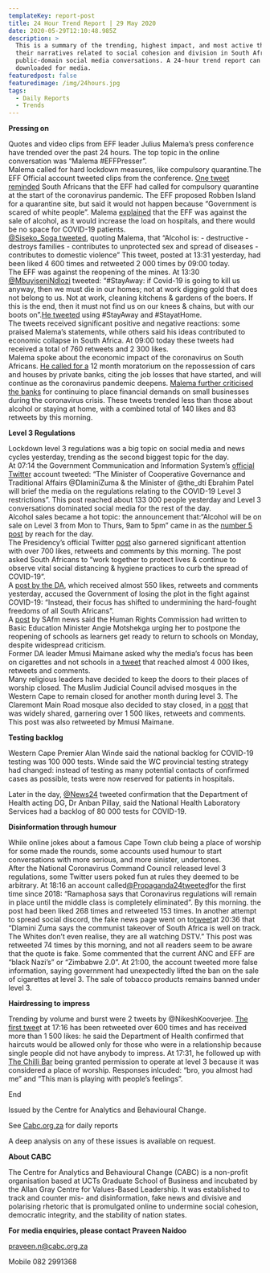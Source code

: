 ```yaml
---
templateKey: report-post
title: 24 Hour Trend Report | 29 May 2020
date: 2020-05-29T12:10:48.985Z
description: >
  This is a summary of the trending, highest impact, and most active themes and
  their narratives related to social cohesion and division in South African
  public-domain social media conversations. A 24-hour trend report can be
  downloaded for media.
featuredpost: false
featuredimage: /img/24hours.jpg
tags:
  - Daily Reports
  - Trends
---
```

**Pressing on**

Quotes and video clips from EFF leader Julius Malema’s press conference have trended over the past 24 hours. The top topic in the online conversation was “Malema #EFFPresser”.\
Malema called for hard lockdown measures, like compulsory quarantine.The EFF Official account tweeted clips from the conference. [One tweet reminded](https://twitter.com/EFFSouthAfrica/status/1265969663537827840) South Africans that the EFF had called for compulsory quarantine at the start of the coronavirus pandemic. The EFF proposed Robben Island for a quarantine site, but said it would not happen because “Government is scared of white people”. Malema [explained](https://twitter.com/EFFSouthAfrica/status/1265967161291476992) that the EFF was against the sale of alcohol, as it would increase the load on hospitals, and there would be no space for COVID-19 patients.\
[@Siseko_Soga tweeted](https://twitter.com/Siseko_Soga/status/1265968991492808704), quoting Malema, that “Alcohol is: - destructive - destroys families - contributes to unprotected sex and spread of diseases - contributes to domestic violence” This tweet, posted at 13:31 yesterday, had been liked 4 600 times and retweeted 2 000 times by 09:00 today.\
The EFF was against the reopening of the mines. At 13:30 [@MbuyiseniNdlozi](https://twitter.com/MbuyiseniNdlozi/status/1265967846229708802) tweeted: “#StayAway: if Covid-19 is going to kill us anyway, then we must die in our homes; not at work digging gold that does not belong to us. Not at work, cleaning kitchens & gardens of the boers. If this is the end, then it must not find us on our knees & chains, but with our boots on”.[He tweeted](https://twitter.com/MbuyiseniNdlozi/status/1265966439229460480) using #StayAway and #StayatHome.\
The tweets received significant positive and negative reactions: some praised Malema’s statements, while others said his ideas contributed to economic collapse in South Africa. At 09:00 today these tweets had received a total of 760 retweets and 2 300 likes.\
Malema spoke about the economic impact of the coronavirus on South Africans. [He called for a](https://twitter.com/EFFSouthAfrica/status/1265952932299714566) 12 month moratorium on the repossession of cars and houses by private banks, citing the job losses that have started, and will continue as the coronavirus pandemic deepens. [Malema further criticised the banks](https://twitter.com/EFFSouthAfrica/status/1265948048691257345) for continuing to place financial demands on small businesses during the coronavirus crisis. These tweets trended less than those about alcohol or staying at home, with a combined total of 140 likes and 83 retweets by this morning.

**Level 3 Regulations**

Lockdown level 3 regulations was a big topic on social media and news cycles yesterday, trending as the second biggest topic for the day.\
At 07:14 the Government Communication and Information System’s [official Twitter](https://twitter.com/GCISMedia/status/1265874124741783554) account tweeted: “The Minister of Cooperative Governance and Traditional Affairs @DlaminiZuma & the Minister of @the_dti Ebrahim Patel will brief the media on the regulations relating to the COVID-19 Level 3 restrictions”. This post reached about 133 000 people yesterday and Level 3 conversations dominated social media for the rest of the day.\
Alcohol sales became a hot topic: the announcement that:“Alcohol will be on sale on Level 3 from Mon to Thurs, 9am to 5pm” came in as the [number 5 post](https://twitter.com/News24/status/1265985449677533184) by reach for the day.\
The Presidency’s official Twitter [post](https://twitter.com/PresidencyZA/status/1266080508422819845) also garnered significant attention with over 700 likes, retweets and comments by this morning. The post asked South Africans to “work together to protect lives & continue to observe vital social distancing & hygiene practices to curb the spread of COVID-19”.\
A [post by the DA](https://twitter.com/Our_DA/status/1266054886166233093), which received almost 550 likes, retweets and comments yesterday, accused the Government of losing the plot in the fight against COVID-19: “Instead, their focus has shifted to undermining the hard-fought freedoms of all South Africans”.\
A [post](https://twitter.com/SAfmnews/status/1266073106508066817) by SAfm news said the Human Rights Commission had written to Basic Education Minister Angie Motshekga urging her to postpone the reopening of schools as learners get ready to return to schools on Monday, despite widespread criticism.\
Former DA leader Mmusi Maimane asked why the media’s focus has been on cigarettes and not schools in a[ tweet](https://twitter.com/MmusiMaimane/status/1265997118826786818) that reached almost 4 000 likes, retweets and comments.\
Many religious leaders have decided to keep the doors to their places of worship closed. The Muslim Judicial Council advised mosques in the Western Cape to remain closed for another month during level 3. The Claremont Main Road mosque also decided to stay closed, in a [post](https://twitter.com/ShuaibManjra/status/1265738399354425344) that was widely shared, garnering over 1 500 likes, retweets and comments. This post was also retweeted by Mmusi Maimane.

**Testing backlog**

Western Cape Premier Alan Winde said the national backlog for COVID-19 testing was 100 000 tests. Winde said the WC provincial testing strategy had changed: instead of testing as many potential contacts of confirmed cases as possible, tests were now reserved for patients in hospitals.

Later in the day, [@News24](https://twitter.com/News24/status/1266040853312790533) tweeted confirmation that the Department of Health acting DG, Dr Anban Pillay, said the National Health Laboratory Services had a backlog of 80 000 tests for COVID-19.

**Disinformation through humour**

While online jokes about a famous Cape Town club being a place of worship for some made the rounds, some accounts used humour to start conversations with more serious, and more sinister, undertones.\
After the National Coronavirus Command Council released level 3 regulations, some Twitter users poked fun at rules they deemed to be arbitrary. At 18:16 an account called[@Propaganda24](https://twitter.com/Propoganda24)[tweeted](https://twitter.com/Propoganda24/status/1266040615051169792)for the first time since 2018: “Ramaphosa says that Coronavirus regulations will remain in place until the middle class is completely eliminated”. By this morning. the post had been liked 268 times and retweeted 153 times. In another attempt to spread social discord, the fake news page went on to[tweet](https://twitter.com/Propoganda24/status/1266075817542639617)at 20:36 that “Dlamini Zuma says the communist takeover of South Africa is well on track. The Whites don’t even realise, they are all watching DSTV.” This post was retweeted 74 times by this morning, and not all readers seem to be aware that the quote is fake. Some commented that the current ANC and EFF are “black Nazi’s” or “Zimbabwe 2.0”. At 21:00, the account tweeted more false information, saying government had unexpectedly lifted the ban on the sale of cigarettes at level 3. The sale of tobacco products remains banned under level 3.

**Hairdressing to impress**

Trending by volume and burst were 2 tweets by @NikeshKooverjee. [The first twee](https://twitter.com/NikeshKooverjee/status/1266025488612540416)t at 17:16 has been retweeted over 600 times and has received more than 1 500 likes: he said the Department of Health confirmed that haircuts would be allowed only for those who were in a relationship because single people did not have anybody to impress. At 17:31, he followed up with [The Chilli Bar](https://twitter.com/NikeshKooverjee/status/1266029374572290049) being granted permission to operate at level 3 because it was considered a place of worship. Responses inlcuded: “bro, you almost had me” and “This man is playing with people’s feelings”. 

End

Issued by the Centre for Analytics and Behavioural Change.

See [Cabc.org.za](http://cabc.org.za/) for daily reports

A deep analysis on any of these issues is available on request.

**About CABC**

The Centre for Analytics and Behavioural Change (CABC) is a non-profit organisation based at UCTs Graduate School of Business and incubated by the Allan Gray Centre for Values-Based Leadership. It was established to track and counter mis- and disinformation, fake news and divisive and polarising rhetoric that is promulgated online to undermine social cohesion, democratic integrity, and the stability of nation states.

**For media enquiries, please contact Praveen Naidoo**

[praveen.n@cabc.org.za](mailto:praveennaidoo123@gmail.com)

Mobile 082 2991368